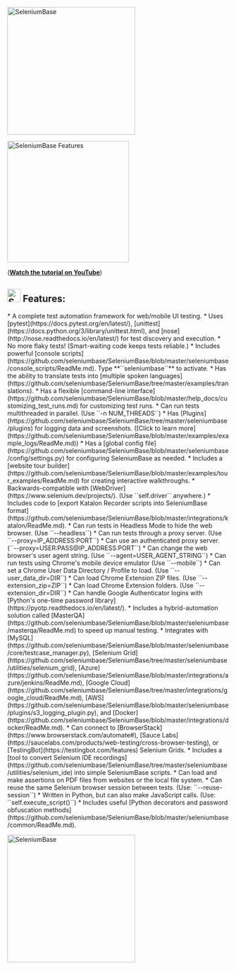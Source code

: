[<img src="https://cdn2.hubspot.net/hubfs/100006/images/super_logo_sb.png" title="SeleniumBase" width="290">](https://github.com/seleniumbase/SeleniumBase/blob/master/README.md)

[<img src="http://img.youtube.com/vi/Sjzq9kU5kOw/0.jpg" title="SeleniumBase Features" width="276">](https://www.youtube.com/watch?v=Sjzq9kU5kOw)
<p>(<b><a href="https://www.youtube.com/watch?v=Sjzq9kU5kOw">Watch the tutorial on YouTube</a></b>)</p>

<a id="feature_list"></a>
<h2><img src="https://seleniumbase.io/img/sb_icon.png" title="SeleniumBase" width="30" /> Features:</h2>
* A complete test automation framework for web/mobile UI testing.
* Uses [pytest](https://docs.pytest.org/en/latest/), [unittest](https://docs.python.org/3/library/unittest.html), and [nose](http://nose.readthedocs.io/en/latest/) for test discovery and execution.
* No more flaky tests! (Smart-waiting code keeps tests reliable.)
* Includes powerful [console scripts](https://github.com/seleniumbase/SeleniumBase/blob/master/seleniumbase/console_scripts/ReadMe.md). Type **``seleniumbase``** to activate.
* Has the ability to translate tests into [multiple spoken languages](https://github.com/seleniumbase/SeleniumBase/tree/master/examples/translations).
* Has a flexible [command-line interface](https://github.com/seleniumbase/SeleniumBase/blob/master/help_docs/customizing_test_runs.md) for customizing test runs.
* Can run tests multithreaded in parallel. (Use ``-n NUM_THREADS``)
* Has [Plugins](https://github.com/seleniumbase/SeleniumBase/tree/master/seleniumbase/plugins) for logging data and screenshots. ([Click to learn more](https://github.com/seleniumbase/SeleniumBase/blob/master/examples/example_logs/ReadMe.md))
* Has a [global config file](https://github.com/seleniumbase/SeleniumBase/blob/master/seleniumbase/config/settings.py) for configuring SeleniumBase as needed.
* Includes a [website tour builder](https://github.com/seleniumbase/SeleniumBase/blob/master/examples/tour_examples/ReadMe.md) for creating interactive walkthroughs.
* Backwards-compatible with [WebDriver](https://www.selenium.dev/projects/). (Use ``self.driver`` anywhere.)
* Includes code to [export Katalon Recorder scripts into SeleniumBase format](https://github.com/seleniumbase/SeleniumBase/blob/master/integrations/katalon/ReadMe.md).
* Can run tests in Headless Mode to hide the web browser. (Use ``--headless``)
* Can run tests through a proxy server. (Use ``--proxy=IP_ADDRESS:PORT``)
* Can use an authenticated proxy server. (``--proxy=USER:PASS@IP_ADDRESS:PORT``)
* Can change the web browser's user agent string. (Use ``--agent=USER_AGENT_STRING``)
* Can run tests using Chrome's mobile device emulator (Use ``--mobile``)
* Can set a Chrome User Data Directory / Profile to load. (Use ``--user_data_dir=DIR``)
* Can load Chrome Extension ZIP files. (Use ``--extension_zip=ZIP``)
* Can load Chrome Extension folders. (Use ``--extension_dir=DIR``)
* Can handle Google Authenticator logins with [Python's one-time password library](https://pyotp.readthedocs.io/en/latest/).
* Includes a hybrid-automation solution called [MasterQA](https://github.com/seleniumbase/SeleniumBase/blob/master/seleniumbase/masterqa/ReadMe.md) to speed up manual testing.
* Integrates with [MySQL](https://github.com/seleniumbase/SeleniumBase/blob/master/seleniumbase/core/testcase_manager.py), [Selenium Grid](https://github.com/seleniumbase/SeleniumBase/tree/master/seleniumbase/utilities/selenium_grid), [Azure](https://github.com/seleniumbase/SeleniumBase/blob/master/integrations/azure/jenkins/ReadMe.md), [Google Cloud](https://github.com/seleniumbase/SeleniumBase/tree/master/integrations/google_cloud/ReadMe.md), [AWS](https://github.com/seleniumbase/SeleniumBase/blob/master/seleniumbase/plugins/s3_logging_plugin.py), and [Docker](https://github.com/seleniumbase/SeleniumBase/blob/master/integrations/docker/ReadMe.md).
* Can connect to [BrowserStack](https://www.browserstack.com/automate#), [Sauce Labs](https://saucelabs.com/products/web-testing/cross-browser-testing), or [TestingBot](https://testingbot.com/features) Selenium Grids.
* Includes a [tool to convert Selenium IDE recordings](https://github.com/seleniumbase/SeleniumBase/tree/master/seleniumbase/utilities/selenium_ide) into simple SeleniumBase scripts.
* Can load and make assertions on PDF files from websites or the local file system.
* Can reuse the same Selenium browser session between tests. (Use: ``--reuse-session``)
* Written in Python, but can also make JavaScript calls. (Use: ``self.execute_script()``)
* Includes useful [Python decorators and password obfuscation methods](https://github.com/seleniumbase/SeleniumBase/blob/master/seleniumbase/common/ReadMe.md).

[<img src="https://cdn2.hubspot.net/hubfs/100006/images/super_logo_3.png" title="SeleniumBase" width="290">](https://github.com/seleniumbase/SeleniumBase/blob/master/README.md)
